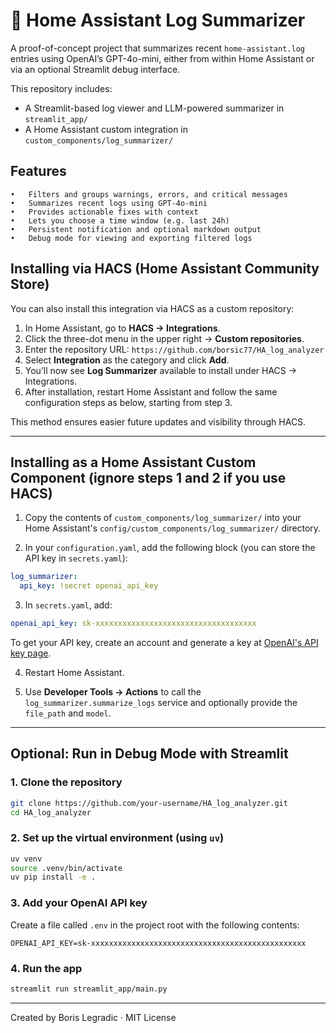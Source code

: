 # 🧠 Home Assistant Log Summarizer

A proof-of-concept project that summarizes recent `home-assistant.log` entries using OpenAI’s GPT-4o-mini, either from within Home Assistant or via an optional Streamlit debug interface.

This repository includes:
- A Streamlit-based log viewer and LLM-powered summarizer in `streamlit_app/`
- A Home Assistant custom integration in `custom_components/log_summarizer/`

## Features

	•	Filters and groups warnings, errors, and critical messages
	•	Summarizes recent logs using GPT-4o-mini
	•	Provides actionable fixes with context
	•	Lets you choose a time window (e.g. last 24h)
	•	Persistent notification and optional markdown output
	•	Debug mode for viewing and exporting filtered logs



## Installing via HACS (Home Assistant Community Store)

You can also install this integration via HACS as a custom repository:

1. In Home Assistant, go to **HACS → Integrations**.
2. Click the three-dot menu in the upper right → **Custom repositories**.
3. Enter the repository URL: `https://github.com/borsic77/HA_log_analyzer`
4. Select **Integration** as the category and click **Add**.
5. You’ll now see **Log Summarizer** available to install under HACS → Integrations.
6. After installation, restart Home Assistant and follow the same configuration steps as below, starting from step 3.

This method ensures easier future updates and visibility through HACS.

---

## Installing as a Home Assistant Custom Component (ignore steps 1 and 2 if you use HACS)

1. Copy the contents of `custom_components/log_summarizer/` into your Home Assistant's `config/custom_components/log_summarizer/` directory.

2. In your `configuration.yaml`, add the following block (you can store the API key in `secrets.yaml`):

```yaml
log_summarizer:
  api_key: !secret openai_api_key
```

3. In `secrets.yaml`, add:

```yaml
openai_api_key: sk-xxxxxxxxxxxxxxxxxxxxxxxxxxxxxxxxxxxx
```

To get your API key, create an account and generate a key at [OpenAI's API key page](https://platform.openai.com/account/api-keys).

4. Restart Home Assistant.

5. Use **Developer Tools → Actions** to call the `log_summarizer.summarize_logs` service and optionally provide the `file_path` and `model`.

---

## Optional: Run in Debug Mode with Streamlit

### 1. Clone the repository

```bash
git clone https://github.com/your-username/HA_log_analyzer.git
cd HA_log_analyzer
```

### 2. Set up the virtual environment (using `uv`)

```bash
uv venv
source .venv/bin/activate
uv pip install -e .
```

### 3. Add your OpenAI API key

Create a file called `.env` in the project root with the following contents:

```env
OPENAI_API_KEY=sk-xxxxxxxxxxxxxxxxxxxxxxxxxxxxxxxxxxxxxxxxxxxxxxxx
```

### 4. Run the app

```bash
streamlit run streamlit_app/main.py
```

---


Created by Boris Legradic · MIT License
